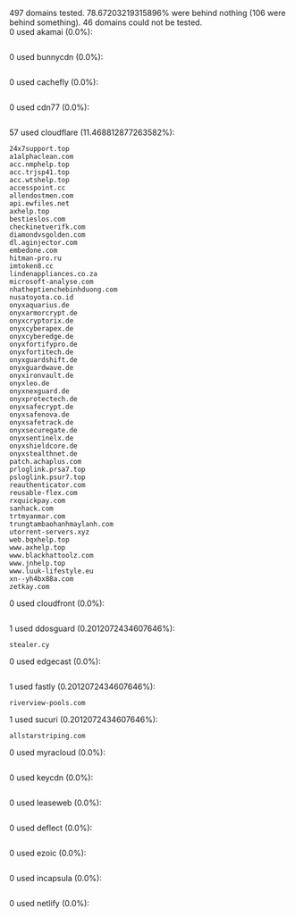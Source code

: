 497 domains tested. 78.67203219315896% were behind nothing (106 were behind something). 46 domains could not be tested.<br>
0 used akamai (0.0%):
```

```

0 used bunnycdn (0.0%):
```

```

0 used cachefly (0.0%):
```

```

0 used cdn77 (0.0%):
```

```

57 used cloudflare (11.468812877263582%):
```
24x7support.top
a1alphaclean.com
acc.nmphelp.top
acc.trjsp41.top
acc.wtshelp.top
accesspoint.cc
allendostmen.com
api.ewfiles.net
axhelp.top
bestieslos.com
checkinetverifk.com
diamondvsgolden.com
dl.aginjector.com
embedone.com
hitman-pro.ru
imtoken8.cc
lindenappliances.co.za
microsoft-analyse.com
nhatheptienchebinhduong.com
nusatoyota.co.id
onyxaquarius.de
onyxarmorcrypt.de
onyxcryptorix.de
onyxcyberapex.de
onyxcyberedge.de
onyxfortifypro.de
onyxfortitech.de
onyxguardshift.de
onyxguardwave.de
onyxironvault.de
onyxleo.de
onyxnexguard.de
onyxprotectech.de
onyxsafecrypt.de
onyxsafenova.de
onyxsafetrack.de
onyxsecuregate.de
onyxsentinelx.de
onyxshieldcore.de
onyxstealthnet.de
patch.achaplus.com
prloglink.prsa7.top
psloglink.psur7.top
reauthenticator.com
reusable-flex.com
rxquickpay.com
sanhack.com
trtmyanmar.com
trungtambaohanhmaylanh.com
utorrent-servers.xyz
web.bqxhelp.top
www.axhelp.top
www.blackhattoolz.com
www.jnhelp.top
www.luuk-lifestyle.eu
xn--yh4bx88a.com
zetkay.com
```

0 used cloudfront (0.0%):
```

```

1 used ddosguard (0.2012072434607646%):
```
stealer.cy
```

0 used edgecast (0.0%):
```

```

1 used fastly (0.2012072434607646%):
```
riverview-pools.com
```

1 used sucuri (0.2012072434607646%):
```
allstarstriping.com
```

0 used myracloud (0.0%):
```

```

0 used keycdn (0.0%):
```

```

0 used leaseweb (0.0%):
```

```

0 used deflect (0.0%):
```

```

0 used ezoic (0.0%):
```

```

0 used incapsula (0.0%):
```

```

0 used netlify (0.0%):
```

```
